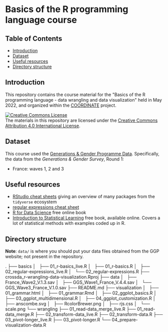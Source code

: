 # Basics of the R programming language course

## Table of Contents

- [Introduction](#introduction)
- [Dataset](#dataset)
- [Useful resources](#useful-resources)
- [Directory structure](#directory-structure)

## Introduction

This repository contains the course material for the "Basics of the R
programming language - data wrangling and data visualization" held in May 2022,
and organized within the [COORDINATE](https://www.coordinate-network.eu/)
project.

<a rel="license" href="http://creativecommons.org/licenses/by/4.0/"><img
alt="Creative Commons License" style="border-width:0"
src="https://i.creativecommons.org/l/by/4.0/88x31.png" /></a>
<br />
The materials in this repository are licensed under the
<a rel="license"
href="http://creativecommons.org/licenses/by/4.0/">Creative Commons Attribution
4.0 International License</a>.

## Dataset

This course used the
[Generations & Gender Programme Data](https://www.ggp-i.org/). Specifically, the
data from the *Generations & Gender Survey*, Round 1:
- France: waves 1, 2 and 3

## Useful resources

- [RStudio cheat sheets](https://www.rstudio.com/resources/cheatsheets/) giving
    an overview of many packages from the `tidyverse` ecosystem
- [regular expressions cheat sheet](https://remram44.github.io/regex-cheatsheet/regex.html)
- [R for Data Science](https://r4ds.had.co.nz/) free online book
- [Introduction to Statistical Learning](https://www.statlearning.com/) free
    book, available online. Covers a lot of statistical methods with examples
    coded up in R.

## Directory structure

**Note**: `data/` is where you should put your data files obtained from the
GGP website; not present in the repository.

.
├── basics
│   ├── 01_r-basics_live.R
│   ├── 01_r-basics.R
│   ├── 02_regular-expressions_live.R
│   └── 02_regular-expressions.R
├── crossda_r-wrangling-data-visualization.Rproj
├── data
│   ├── France_Wave2_V.1.3.sav
│   ├── GGS_Wave1_France_V.4.4.sav
│   └── GGS_Wave3_France_V.1.0.sav
├── README.md
├── visualization
│   ├── 01_grammar.html
│   ├── 01_grammar.Rmd
│   ├── 02_ggplot_basics.R
│   ├── 03_ggplot_multidimensional.R
│   ├── 04_ggplot_customization.R
│   ├── anscombe.svg
│   ├── RcolorBrewer.png
│   ├── rjs.css
│   └── scale.png
└── wrangling
    ├── 01_read-data_merge_live.R
    ├── 01_read-data_merge.R
    ├── 02_transform-data_live.R
    ├── 02_transform-data.R
    ├── 03_pivot-longer_live.R
    ├── 03_pivot-longer.R
    └── 04_prepare-visualization-data.R
